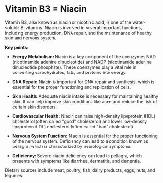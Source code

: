 # Vitamin B3 = Niacin

Vitamin B3, also known as niacin or nicotinic acid, is one of the water-soluble B-vitamins. Niacin is involved in several important functions, including energy production, DNA repair, and the maintenance of healthy skin and nervous system.

**Key points:**

* **Energy Metabolism:** Niacin is a key component of the coenzymes NAD (nicotinamide adenine dinucleotide) and NADP (nicotinamide adenine dinucleotide phosphate). These coenzymes play a vital role in converting carbohydrates, fats, and proteins into energy.

* **DNA Repair:** Niacin is important for DNA repair and synthesis, which is essential for the proper functioning and replication of cells.

* **Skin Health:** Adequate niacin intake is necessary for maintaining healthy skin. It can help improve skin conditions like acne and reduce the risk of certain skin disorders.

* **Cardiovascular Health:** Niacin can raise high-density lipoprotein (HDL) cholesterol (often called "good" cholesterol) and lower low-density lipoprotein (LDL) cholesterol (often called "bad" cholesterol).

* **Nervous System Function:** Niacin is essential for the proper functioning of the nervous system. Deficiency can lead to a condition known as pellagra, which is characterized by neurological symptoms.

* **Deficiency:** Severe niacin deficiency can lead to pellagra, which presents with symptoms like diarrhea, dermatitis, and dementia.

Dietary sources include meat, poultry, fish, dairy products, eggs, nuts, and legumes.

